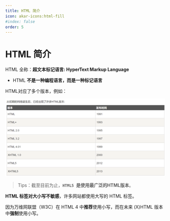 ```yaml
---
title: HTML 简介
icon: akar-icons:html-fill
#index: false
order: 5
---
```


# HTML 简介

HTML 全称：**超文本标记语言: HyperText Markup Language**

- HTML **不是一种编程语言，而是一种标记语言**

HTML对应了多个版本，例如：

![image-20240909092929500](https://raw.githubusercontent.com/xupengboo/xupengboo-picture/main/img/image-20240909092929500.png)

> Tips：截至目前为止，**`HTML5 `是使用最广泛的HTML版本**。



**HTML 标签对大小写不敏感**，许多网站都使用大写的 HTML 标签。

因为万维网联盟（W3C）在 HTML 4 中**推荐**使用小写，而在未来 (X)HTML 版本中**强制**使用小写。
